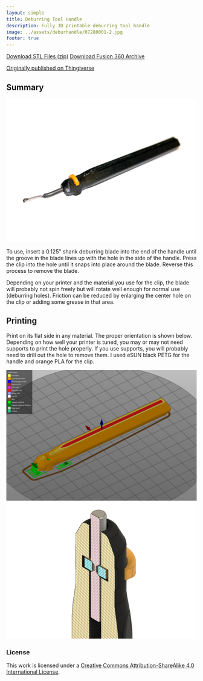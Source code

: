 ```yaml
---
layout: simple
title: Deburring Tool Handle
description: Fully 3D printable deburring tool handle
image: ../assets/deburhandle/07280001-2.jpg
footer: true
---
```


<a href="../assets/deburhandle/deburhandle STLs.zip" class="button">Download STL Files (zip)</a>
<a href="../assets/deburhandle/Deburrer v14 Final 2019-07.f3d" class="button">Download Fusion 360 Archive</a>

[Originally published on Thingiverse](https://www.thingiverse.com/thing:3776972)

## Summary

![](../assets/deburhandle/07280001-2.jpg)

To use, insert a 0.125" shank deburring blade into the end of the handle until the groove in the blade lines up with the hole in the side of the handle. Press the clip into the hole until it snaps into place around the blade. Reverse this process to remove the blade.

Depending on your printer and the material you use for the clip, the blade will probably not spin freely but will rotate well enough for normal use (deburring holes). Friction can be reduced by enlarging the center hole on the clip or adding some grease in that area.

## Printing
Print on its flat side in any material. The proper orientation is shown below. Depending on how well your printer is tuned, you may or may not need supports to print the hole properly. If you use supports, you will probably need to drill out the hole to remove them. I used eSUN black PETG for the handle and orange PLA for the clip.

![](../assets/deburhandle/print.png)
![](../assets/deburhandle/clip.png)

### License
This work is licensed under a [Creative Commons Attribution-ShareAlike 4.0 International License](http://creativecommons.org/licenses/by-sa/4.0/).
